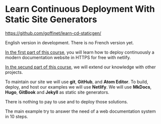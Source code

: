 # Learn Continuous Deployment With Static Site Generators

https://github.com/goffinet/learn-cd-staticgen/

English version in development. There is no French version yet.

[In the first part of this course](first-continous-deployment-project.md), you will learn how to deploy continuously a modern documentation website in HTTPS for free with netlify.

[In the secund part of this course](other-projects-with-static-site-generators.md), we will extend our knowledge with other projects.

To maintain our site we will use **git**, **GitHub**, and **Atom Editor**. To build, deploy, and host our examples we will use **Netlify**. We will use **MkDocs**, **Hugo**, **GitBook** and **Jekyll** as static site generators.

There is nothing to pay to use and to deploy those solutions.

The main example try to answer the need of a web documentation system in 10 steps.
